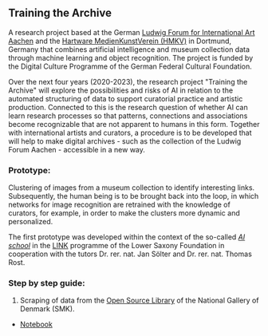 ## Training the Archive
A research project based at the German [Ludwig Forum for International Art Aachen](http://ludwigforum.de/) and the [Hartware MedienKunstVerein (HMKV)](https://hmkv.de/) in Dortmund, Germany that combines artificial intelligence and museum collection data through machine learning and object recognition. The project is funded by the Digital Culture Programme of the German Federal Cultural Foundation. 

Over the next four years (2020-2023), the research project "Training the Archive" will explore the possibilities and risks of AI in relation to the automated structuring of data to support curatorial practice and artistic production. Connected to this is the research question of whether AI can learn research processes so that patterns, connections and associations become recognizable that are not apparent to humans in this form. Together with international artists and curators, a procedure is to be developed that will help to make digital archives - such as the collection of the Ludwig Forum Aachen - accessible in a new way.

### Prototype: 
Clustering of images from a museum collection to identify interesting links.  Subsequently, 
the human being is to be brought back into the loop, in which networks for image recognition are 
retrained with the knowledge of curators, for example, in order to make the clusters more dynamic and personalized.

The first prototype was developed within the context of the so-called [*AI school*](https://www.link-niedersachsen.de/ki_schule) in the [LINK](https://www.link-niedersachsen.de/) programme of the Lower Saxony Foundation in cooperation with the tutors Dr. rer. nat. Jan Sölter and Dr. rer. nat. Thomas Rost.

### Step by step guide:
1. Scraping of data from the [Open Source Library](https://www.smk.dk/en/article/smk-open/) of the National Gallery of Denmark (SMK).
* [Notebook](https://github.com/DominikBoenisch/Training-the-Archive/tree/master/Prototype/1_Scraper)



